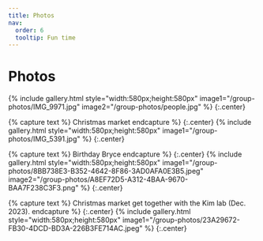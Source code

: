 ```yaml
---
title: Photos
nav:
  order: 6
  tooltip: Fun time 
---
```


# <i class="fas fa-users"></i>Photos


{% include gallery.html style="width:580px;height:580px" image1="/group-photos/IMG_9971.jpg" image2="/group-photos/people.jpg" %} {:.center}

{% capture text %} Christmas market endcapture %} {:.center}
{% include gallery.html style="width:580px;height:580px" image1="/group-photos/IMG_5391.jpg" %} {:.center}



{% capture text %} Birthday Bryce endcapture %} {:.center}
{% include gallery.html style="width:580px;height:580px" image1="/group-photos/8BB738E3-B352-4642-8F86-3AD0AFA0E3B5.jpeg" image2="/group-photos/A8EF72D5-A312-4BAA-9670-BAA7F238C3F3.png" %} {:.center}

{% capture text %} Christmas market get together with the Kim lab (Dec. 2023). endcapture %}  {:.center}
{% include gallery.html style="width:580px;height:580px" image1="/group-photos/23A29672-FB30-4DCD-BD3A-226B3FE714AC.jpeg" %} {:.center}

